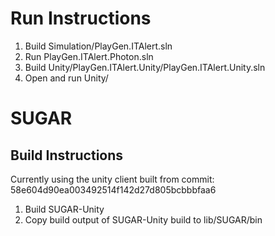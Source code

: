 # Run Instructions
1. Build Simulation/PlayGen.ITAlert.sln
2. Run PlayGen.ITAlert.Photon.sln
3. Build Unity/PlayGen.ITAlert.Unity/PlayGen.ITAlert.Unity.sln
4. Open and run Unity/

# SUGAR
## Build Instructions
Currently using the unity client built from commit: 58e604d90ea003492514f142d27d805bcbbbfaa6

1. Build SUGAR-Unity
2. Copy build output of SUGAR-Unity build to lib/SUGAR/bin
